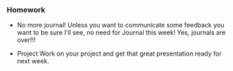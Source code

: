 
### Homework
* No more journal! Unless you want to communicate some feedback you want to be sure I'll see, no need for Journal this week! Yes, journals are over!!!

* Project
Work on your project and get that great presentation ready for next week.

